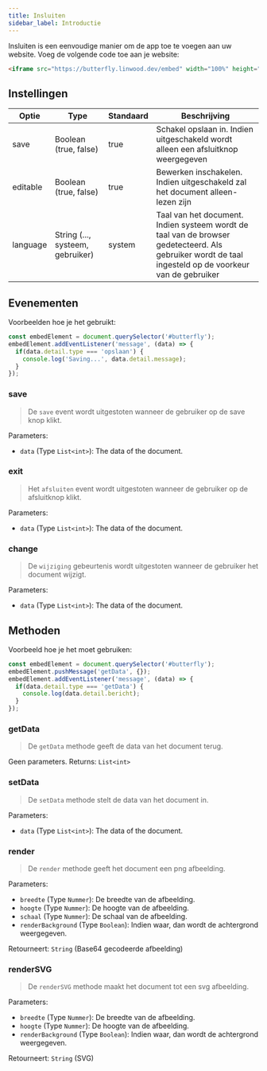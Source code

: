 ```yaml
---
title: Insluiten
sidebar_label: Introductie
---
```


Insluiten is een eenvoudige manier om de app toe te voegen aan uw website. Voeg de volgende code toe aan je website:

```html
<iframe src="https://butterfly.linwood.dev/embed" width="100%" height="500px" allowtransparency="true"></iframe>
```

## Instellingen

| Optie    | Type                             | Standaard | Beschrijving                                                                                                                                           |
| -------- | -------------------------------- | --------- | ------------------------------------------------------------------------------------------------------------------------------------------------------ |
| save     | Boolean (true, false)            | true      | Schakel opslaan in. Indien uitgeschakeld wordt alleen een afsluitknop weergegeven                                                                      |
| editable | Boolean (true, false)            | true      | Bewerken inschakelen. Indien uitgeschakeld zal het document alleen-lezen zijn                                                                          |
| language | String (..., systeem, gebruiker) | system    | Taal van het document. Indien systeem wordt de taal van de browser gedetecteerd. Als gebruiker wordt de taal ingesteld op de voorkeur van de gebruiker |

## Evenementen

Voorbeelden hoe je het gebruikt:

```javascript
const embedElement = document.querySelector('#butterfly');
embedElement.addEventListener('message', (data) => {
  if(data.detail.type === 'opslaan') {
    console.log('Saving...', data.detail.message);
  }
});
```

### save

> De `save` event wordt uitgestoten wanneer de gebruiker op de save knop klikt.

Parameters:

* `data` (Type `List<int>`): The data of the document.

### exit

> Het `afsluiten` event wordt uitgestoten wanneer de gebruiker op de afsluitknop klikt.

Parameters:

* `data` (Type `List<int>`): The data of the document.

### change

> De `wijziging` gebeurtenis wordt uitgestoten wanneer de gebruiker het document wijzigt.

Parameters:

* `data` (Type `List<int>`): The data of the document.

## Methoden

Voorbeeld hoe je het moet gebruiken:

```javascript
const embedElement = document.querySelector('#butterfly');
embedElement.pushMessage('getData', {});
embedElement.addEventListener('message', (data) => {
  if(data.detail.type === 'getData') {
    console.log(data.detail.bericht);
  }
});
```

### getData

> De `getData` methode geeft de data van het document terug.

Geen parameters. Returns: `List<int>`

### setData

> De `setData` methode stelt de data van het document in.

Parameters:

* `data` (Type `List<int>`): The data of the document.

### render

> De `render` methode geeft het document een png afbeelding.

Parameters:

* `breedte` (Type `Nummer`): De breedte van de afbeelding.
* `hoogte` (Type `Nummer`): De hoogte van de afbeelding.
* `schaal` (Type `Nummer`): De schaal van de afbeelding.
* `renderBackground` (Type `Boolean`): Indien waar, dan wordt de achtergrond weergegeven.

Retourneert: `String` (Base64 gecodeerde afbeelding)

### renderSVG

> De `renderSVG` methode maakt het document tot een svg afbeelding.

Parameters:

* `breedte` (Type `Nummer`): De breedte van de afbeelding.
* `hoogte` (Type `Nummer`): De hoogte van de afbeelding.
* `renderBackground` (Type `Boolean`): Indien waar, dan wordt de achtergrond weergegeven.

Retourneert: `String` (SVG)
